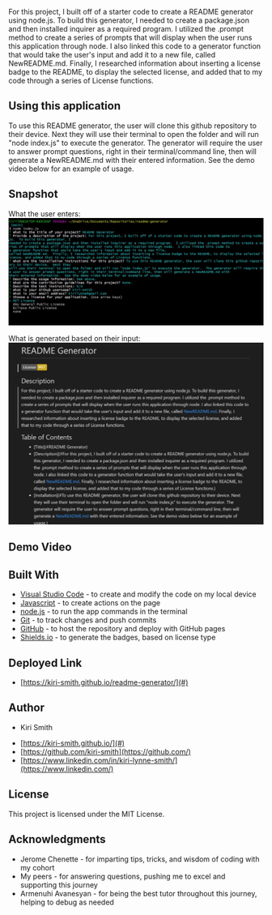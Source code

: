 For this project, I built off of a starter code to create a README generator using node.js.  To build this generator, I needed to create a package.json and then installed inquirer as a required program.  I utilized the .prompt method to create a series of prompts that will display when the user runs this application through node.  I also linked this code to a generator function that would take the user's input and add it to a new file, called NewREADME.md.  Finally, I researched information about inserting a license badge to the README, to display the selected license, and added that to my code through a series of License functions.

## Using this application
To use this README generator, the user will clone this github repository to their device.  Next they will use their terminal to open the folder and will run "node index.js" to execute the generator.  The generator will require the user to answer prompt questions, right in their terminal/command line, then will generate a NewREADME.md with their entered information.  See the demo video below for an example of usage.

## Snapshot

What the user enters:
<img src="assets\snip.JPG" alt="Screenshot of User Input">

What is generated based on their input:
<img src="assets\snip2.JPG" alt="Screenshot of NewREADME.md based on user input">

## Demo Video

<href src="hhttps://watch.screencastify.com/v/IB4jzFsJgRwZX3bz8cAH">

## Built With

* [Visual Studio Code](https://code.visualstudio.com/) - to create and modify the code on my local device
* [Javascript](https://www.javascript.com/) - to create actions on the page
* [node.js](https://nodejs.org/en/) - to run the app commands in the terminal
* [Git](https://git-scm.com/) - to track changes and push commits
* [GitHub](github.com) - to host the repository and deploy with GitHub pages
* [Shields.io](https://shields.io/) - to generate the badges, based on license type

## Deployed Link

* [https://kiri-smith.github.io/readme-generator/](#)

## Author

* Kiri Smith 

- [https://kiri-smith.github.io/](#)
- [https://github.com/kiri-smith](https://github.com/)
- [https://www.linkedin.com/in/kiri-lynne-smith/](https://www.linkedin.com/)

## License

This project is licensed under the MIT License.

## Acknowledgments

* Jerome Chenette - for imparting tips, tricks, and wisdom of coding with my cohort
* My peers - for answering questions, pushing me to excel and supporting this journey
* Armenuhi Avanesyan - for being the best tutor throughout this journey, helping to debug as needed